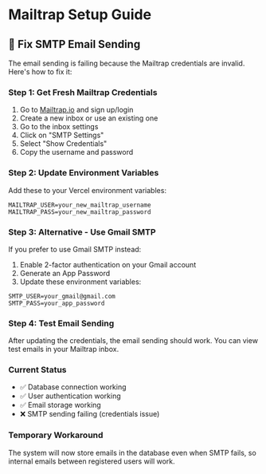 # Mailtrap Setup Guide

## 🔧 Fix SMTP Email Sending

The email sending is failing because the Mailtrap credentials are invalid. Here's how to fix it:

### Step 1: Get Fresh Mailtrap Credentials

1. Go to [Mailtrap.io](https://mailtrap.io) and sign up/login
2. Create a new inbox or use an existing one
3. Go to the inbox settings
4. Click on "SMTP Settings"
5. Select "Show Credentials"
6. Copy the username and password

### Step 2: Update Environment Variables

Add these to your Vercel environment variables:

```
MAILTRAP_USER=your_new_mailtrap_username
MAILTRAP_PASS=your_new_mailtrap_password
```

### Step 3: Alternative - Use Gmail SMTP

If you prefer to use Gmail SMTP instead:

1. Enable 2-factor authentication on your Gmail account
2. Generate an App Password
3. Update these environment variables:

```
SMTP_USER=your_gmail@gmail.com
SMTP_PASS=your_app_password
```

### Step 4: Test Email Sending

After updating the credentials, the email sending should work. You can view test emails in your Mailtrap inbox.

### Current Status

- ✅ Database connection working
- ✅ User authentication working  
- ✅ Email storage working
- ❌ SMTP sending failing (credentials issue)

### Temporary Workaround

The system will now store emails in the database even when SMTP fails, so internal emails between registered users will work. 
